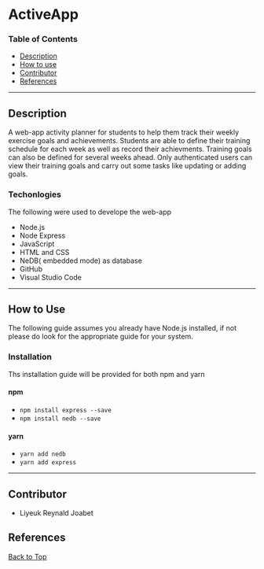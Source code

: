 # ActiveApp

### Table of Contents
- [Description](#description)
- [How to use](#how-to-use)
- [Contributor](#contributor)
- [References](#references)



 ___ 

## Description
A web-app activity planner for students to help them track their weekly exercise goals and achievements. Students are able to define their training schedule for each week as well as record their achievments. Training goals can also be defined for several weeks ahead. Only authenticated users can view their training goals and carry out some tasks like updating or adding goals.

### Techonlogies
 The following were used to develope the  web-app
 - Node.js
 - Node Express
 - JavaScript
 - HTML and CSS
 - NeDB( embedded mode) as database
 - GitHub 
 - Visual Studio Code


___

## How to Use
The following guide assumes you already have Node.js installed, if not please do look for the appropriate guide for your system.
 ### Installation
 Ths installation guide will be provided for both npm and yarn

 #### npm
 - `npm install express --save`
 - `npm install nedb --save`


#### yarn
 - `yarn add nedb`
 - `yarn add express`
___

## Contributor
- Liyeuk Reynald Joabet

## References
[Back to Top](#ActiveApp)
